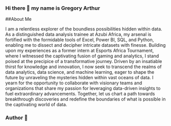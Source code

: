 ### Hi there  👋 my name is Gregory Arthur


<!--
**Greg-Art/Greg-Art** is a ✨ _special_ ✨ repository because its `README.md` (this file) appears on your GitHub profile.

Here are some ideas to get you started:

- 🔭 I’m currently a data analyst trainee at Azubi Afria
- 🌱 I’m done learning SQL, Excel, Python for Data Analysis, and Machine Learning
- 👯 I’m looking to collaborate on ...
-->

##About Me

I am a relentless explorer of the boundless possibilities hidden within data. As a distinguished data analysis trainee at Azubi Africa, my arsenal is fortified with the formidable tools of Excel, Power BI, SQL, and Python, enabling me to dissect and decipher intricate datasets with finesse. Building upon my experiences as a former intern at Esports Africa Tournament, where I witnessed the captivating fusion of gaming and analytics, I stand poised at the precipice of a transformative journey. Driven by an insatiable thirst for knowledge and innovation, I now seek to transcend the realms of data analytics, data science, and machine learning, eager to shape the future by unraveling the mysteries hidden within vast oceans of data. I yearn for the opportunity to collaborate with visionary teams and organizations that share my passion for leveraging data-driven insights to fuel extraordinary advancements. Together, let us chart a path towards breakthrough discoveries and redefine the boundaries of what is possible in the captivating world of data.






### Author 👋

<!--


```
{
  "firstName": "Gregory Kwaku",
  "lastName": "Arthur",
  "age": 24
}
```
-->
